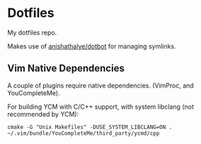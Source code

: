 # Dotfiles

My dotfiles repo.

Makes use of [anishathalye/dotbot](https://github.com/anishathalye/dotbot)
for managing symlinks.

## Vim Native Dependencies

A couple of plugins require native dependencies. (VimProc, and YouCompleteMe).

For building YCM with C/C++ support, with system libclang (not recommended by YCM):

```
cmake -G "Unix Makefiles" -DUSE_SYSTEM_LIBCLANG=ON . ~/.vim/bundle/YouCompleteMe/third_party/ycmd/cpp
```
